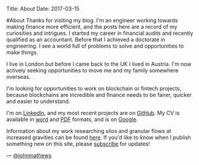 Title: About
Date: 2017-03-15

#About
Thanks for visiting my blog. I'm an engineer working towards making finance more efficient, and the posts here are a record of my curiosities and intrigues. I started my career in financial audits and recently qualified as an accountant. Before that I achieved a doctorate in engineering. I see a world full of problems to solve and opportunities to make things.

I live in London but before I came back to the UK I lived in Austria. I'm now actively seeking opportunities to move me and my family somewhere overseas.

I'm looking for opportunities to work on blockchain or fintech projects, because blockchains are incredible and finance needs to be fairer, quicker and easier to understand.

I'm on [LinkedIn](https://www.linkedin.com/in/johnmathews1), and my most recent projects are on [GitHub](http://www.github.com/johnmathews). My CV is available in [word]({attach}/documents/John_Mathews_CV.docx) and [PDF]({attach}/documents/John_Mathews_CV.pdf) formats, and is on [Google](https://drive.google.com/file/d/0B2dxj_prWJiwT09OS1lBN0hwa3M/view?usp=sharing).

Information about my work researching silos and granular flows at increased gravities can be found [here]({filename}../articles/silos.md). If you'd like to know when I publish something new on this site, please [subscribe]({filename}../pages/subscribe.md) for updates! 

— [@johnmathews](http://twitter.com/johnmathews)

